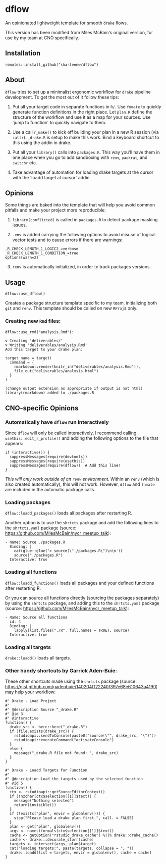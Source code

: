 # dflow

An opinionated lightweight template for smooth `drake` flows.

This version has been modified from Miles McBain's original version, for use by my team at CNO specifically.

## Installation

`remotes::install_github("sharleenw/dflow")`

## About

`dflow` tries to set up a minimalist ergonomic workflow for `drake` pipeline
development. To get the most out of it follow these tips:

1. Put all your target code in separate functions in `R/`. Use `fnmate` to
   quickly generate function definitions in the right place. Let `plan.R` define
   the structure of the workflow and use it as a map for your sources. Use 'jump
   to function' to quickly navigate to them.

2. Use a call `r_make()` to kick off building your plan in a new R session (via
   `callr`). `_drake.R` is setup to make this work. Bind a keyboard shortcut to
   this using the addin in drake.

3. Put all your `library()` calls into `packages.R`. This way you'll have them
   in one place when you go to add sandboxing with `renv`, `packrat`, and
   `switchr` etc.

4. Take advantage of automation for loading drake targets at the cursor with the
   'loadd target at cursor' addin.

## Opinions

Some things are baked into the template that will help you avoid common pitfalls
and make your project more reproducible:

1. `library(conflicted)` is called in `packages.R` to detect package masking issues.

2. `.env` is added carrying the following options to avoid misuse of logical vector tests and to cause errors if there are warnings:

```
_R_CHECK_LENGTH_1_LOGIC2_=verbose
_R_CHECK_LENGTH_1_CONDITION_=true
options(warn=2)
```

3. `renv` is automatically initialized, in order to track packages versions.

## Usage

`dflow::use_dflow()`

Creates a package structure template specific to my team, initializing both `git` and `renv`. This template should be called on new `RProj`s only.

### Creating new `Rmd` files:

`dflow::use_rmd("analysis.Rmd")`:

```
v Creating 'deliverables/'
v Writing 'deliverables/analysis.Rmd'
Add this target to your drake plan:

target_name = target(
  command = {
    rmarkdown::render(knitr_in("deliverables/analysis.Rmd")),
    file_out("deliverables/analysis.html")
  }
)

(change output extension as appropriate if output is not html)
library(rmarkdown) added to ./packages.R
```


## CNO-specific Opinions

### Automatically have `dflow` run interactively

Since `dflow` will only be called interactively, I recommend calling `usethis::edit_r_profile()` and adding the following options to the file that appears:

```
if (interactive()) {
  suppressMessages(require(devtools))
  suppressMessages(require(usethis))
  suppressMessages(require(dflow))  # Add this line!
}
```

*This will only work outside of an `renv` environment.* Within an `renv` (which is also created automatically), this will not work. However, `dflow` and `fnmate` are included in the automatic package calls.

### Loading packages

`dflow::loadd_packages()` loads all packages after restarting R.

Another option is to use the `shrtcts` package and add the following lines to the `shrtcts.yaml` package (source: https://github.com/MilesMcBain/nycr_meetup_talk):

```
- Name: Source ./packages.R
  Binding: |
    cat(glue::glue('> source(\"./packages.R\")\n\n'))
    source("./packages.R")
  Interactive: true
```

### Loading all functions

`dflow::loadd_functions()` loads all packages and your defined functions after restarting R.

Or you can source all functions directly (sourcing the packages separately) by using the `shrtcts` package, and adding this to the `shrtcts.yaml` package (source: https://github.com/MilesMcBain/nycr_meetup_talk):

```
- Name: Source all functions
  id: 4
  Binding: |
    lapply(list.files("./R", full.names = TRUE), source)
  Interactive: true
```

### Loading all targets

`drake::loadd()` loads all targets.

### Other handy shortcuts by Garrick Aden-Buie:

These other shortcuts made using the `shrtcts` package (source: https://gist.github.com/gadenbuie/140204f122240f397e68e610643a4190) may help your workflow:

```
#' Drake - Load Project
#'
#' @description Source "_drake.R"
#' @id 3
#' @interactive
function() {
  drake_src <- here::here("_drake.R")
  if (file.exists(drake_src)) {
    rstudioapi::sendToConsole(paste0("source(\"", drake_src, "\")"))
    rstudioapi::executeCommand("activateConsole")
  }
  else {
    message("_drake.R file not found: ", drake_src)
  }
}

#' Drake - Loadd Targets for Function
#'
#' @description Load the targets used by the selected function
#' @id 5
function() {
  ctx <- rstudioapi::getSourceEditorContext()
  if (!nzchar(ctx$selection[[1]]$text)) {
    message("Nothing selected")
    return(invisible())
  }
  if (!exists("plan", envir = globalenv())) {
    stop("Please load a drake plan first.", call. = FALSE)
  }
  plan <- get("plan", globalenv())
  args <- names(formals(ctx$selection[[1]]$text))
  cache <- getOption("rstudio_drake_cache") %||% drake::drake_cache()
  cache <- drake:::decorate_storr(cache)
  targets <- intersect(args, plan$target)
  cat("loading targets:", paste(targets, collapse = ", "))
  drake::loadd(list = targets, envir = globalenv(), cache = cache)
}
```


